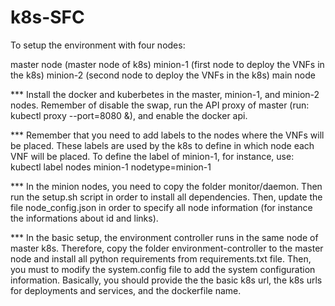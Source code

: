 # k8s-SFC

To setup the environment with four nodes:

master node (master node of k8s)
minion-1 (first node to deploy the VNFs in the k8s)
minion-2 (second node to deploy the VNFs in the k8s)
main node

*** Install the docker and kuberbetes in the master, minion-1, and minion-2 nodes. Remember of disable the swap, run the API proxy of master (run: kubectl proxy --port=8080 &), and enable the docker api.

*** Remember that you need to add labels to the nodes where the VNFs will be placed. These labels are used by the k8s to define in which node each VNF will be placed. To define the label of minion-1, for instance, use: kubectl label nodes minion-1 nodetype=minion-1

*** In the minion nodes, you need to copy the folder monitor/daemon. Then run the setup.sh script in order to install all dependencies. Then, update the file node_config.json in order to specify all node information (for instance the informations about id and links).

*** In the basic setup, the environment controller runs in the same node of master k8s. Therefore, copy the folder environment-controller to the master node and install all python requirements from requirements.txt file. Then, you must to modify the system.config file to add the system configuration information. Basically, you should provide the the basic k8s url, the k8s urls for deployments and services, and the dockerfile name.
